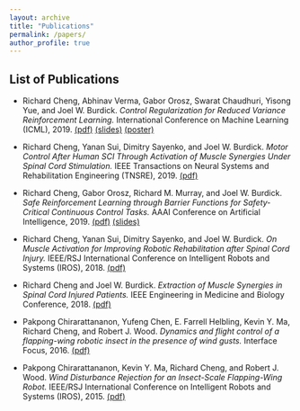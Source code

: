 ```yaml
---
layout: archive
title: "Publications"
permalink: /papers/
author_profile: true
---
```


List of Publications
------

* Richard Cheng, Abhinav Verma, Gabor Orosz, Swarat Chaudhuri, Yisong Yue, and Joel W. Burdick. *Control Regularization for Reduced Variance Reinforcement Learning.* International Conference on Machine Learning (ICML), 2019. [(pdf)](http://rcheng805.github.io/files/icml2019.pdf) [(slides)](http://rcheng805.github.io/files/icml2019_presentation.pdf) [(poster)](http://rcheng805.github.io/files/icml2019_poster.pdf) <br/>

* Richard Cheng, Yanan Sui, Dimitry Sayenko, and Joel W. Burdick. *Motor Control After Human SCI Through Activation of Muscle Synergies Under Spinal Cord Stimulation.* IEEE Transactions on Neural Systems and Rehabilitation Engineering (TNSRE), 2019. [(pdf)](http://rcheng805.github.io/files/tnsre2019.pdf) <br/>

* Richard Cheng, Gabor Orosz, Richard M. Murray, and Joel W. Burdick. *Safe Reinforcement Learning through Barrier Functions for Safety-Critical Continuous Control Tasks.* AAAI Conference on Artificial Intelligence, 2019. [(pdf)](http://rcheng805.github.io/files/aaai2019.pdf) [(slides)](http://rcheng805.github.io/files/aaai2019_slides.pdf)<br/>

* Richard Cheng, Yanan Sui, Dimitry Sayenko, and Joel W. Burdick. *On Muscle Activation for Improving Robotic Rehabilitation after Spinal Cord Injury.* IEEE/RSJ International Conference on Intelligent Robots and Systems (IROS), 2018. [(pdf)](http://rcheng805.github.io/files/iros2018.pdf) <br/>

* Richard Cheng and Joel W. Burdick. *Extraction of Muscle Synergies in Spinal Cord Injured Patients.* IEEE Engineering in Medicine and Biology Conference, 2018. [(pdf)](http://rcheng805.github.io/files/embc2018.pdf) <br/>

* Pakpong Chirarattananon, Yufeng Chen, E. Farrell Helbling, Kevin Y. Ma, Richard Cheng, and Robert J. Wood. *Dynamics and flight control of a flapping-wing robotic insect in the presence of wind gusts.* Interface Focus, 2016. [(pdf)](http://rcheng805.github.io/files/interface2016.pdf) <br/>

* Pakpong Chirarattananon, Kevin Y. Ma, Richard Cheng, and Robert J. Wood. *Wind Disturbance Rejection for an Insect-Scale Flapping-Wing Robot.* IEEE/RSJ International Conference on Intelligent Robots and Systems (IROS), 2015. [(pdf)](http://rcheng805.github.io/files/iros2015.pdf) <br/>
